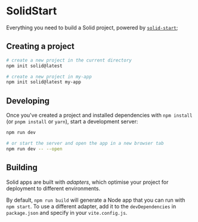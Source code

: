 # SolidStart

Everything you need to build a Solid project, powered by
[`solid-start`](https://start.solidjs.com);

## Creating a project

```bash
# create a new project in the current directory
npm init solid@latest

# create a new project in my-app
npm init solid@latest my-app
```

## Developing

Once you've created a project and installed dependencies with `npm install` (or
`pnpm install` or `yarn`), start a development server:

```bash
npm run dev

# or start the server and open the app in a new browser tab
npm run dev -- --open
```

## Building

Solid apps are built with _adapters_, which optimise your project for deployment
to different environments.

By default, `npm run build` will generate a Node app that you can run with
`npm start`. To use a different adapter, add it to the `devDependencies` in
`package.json` and specify in your `vite.config.js`.
